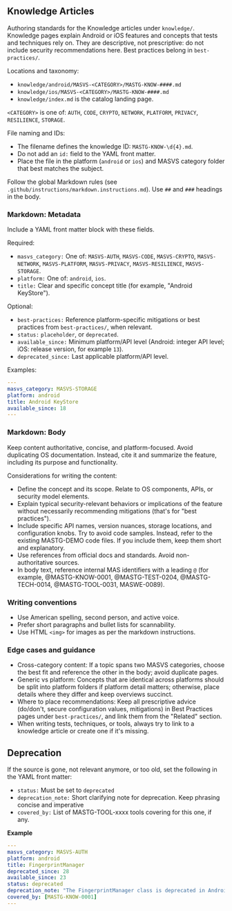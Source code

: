 ## Knowledge Articles

Authoring standards for the Knowledge articles under `knowledge/`. Knowledge pages explain Android or iOS features and concepts that tests and techniques rely on. They are descriptive, not prescriptive: do not include security recommendations here. Best practices belong in `best-practices/`.

Locations and taxonomy:

- `knowledge/android/MASVS-<CATEGORY>/MASTG-KNOW-####.md`
- `knowledge/ios/MASVS-<CATEGORY>/MASTG-KNOW-####.md`
- `knowledge/index.md` is the catalog landing page.

`<CATEGORY>` is one of: `AUTH`, `CODE`, `CRYPTO`, `NETWORK`, `PLATFORM`, `PRIVACY`, `RESILIENCE`, `STORAGE`.

File naming and IDs:

- The filename defines the knowledge ID: `MASTG-KNOW-\d{4}.md`.
- Do not add an `id:` field to the YAML front matter.
- Place the file in the platform (`android` or `ios`) and MASVS category folder that best matches the subject.

Follow the global Markdown rules (see `.github/instructions/markdown.instructions.md`). Use `##` and `###` headings in the body.

### Markdown: Metadata

Include a YAML front matter block with these fields.

Required:

- `masvs_category:` One of: `MASVS-AUTH`, `MASVS-CODE`, `MASVS-CRYPTO`, `MASVS-NETWORK`, `MASVS-PLATFORM`, `MASVS-PRIVACY`, `MASVS-RESILIENCE`, `MASVS-STORAGE`.
- `platform:` One of: `android`, `ios`.
- `title:` Clear and specific concept title (for example, "Android KeyStore").

Optional:

- `best-practices:` Reference platform-specific mitigations or best practices from `best-practices/`, when relevant.
- `status:` `placeholder`, or `deprecated`.
- `available_since:` Minimum platform/API level (Android: integer API level; iOS: release version, for example `13`).
- `deprecated_since:` Last applicable platform/API level.

Examples:

```yaml
---
masvs_category: MASVS-STORAGE
platform: android
title: Android KeyStore
available_since: 18
---
```

### Markdown: Body

Keep content authoritative, concise, and platform-focused. Avoid duplicating OS documentation. Instead, cite it and summarize the feature, including its purpose and functionality.

Considerations for writing the content:

- Define the concept and its scope. Relate to OS components, APIs, or security model elements.
- Explain typical security-relevant behaviors or implications of the feature without necessarily recommending mitigations (that's for "best practices").
- Include specific API names, version nuances, storage locations, and configuration knobs. Try to avoid code samples. Instead, refer to the existing MASTG-DEMO code files. If you include them, keep them short and explanatory.
- Use references from official docs and standards. Avoid non-authoritative sources.
- In body text, reference internal MAS identifiers with a leading `@` (for example, @MASTG-KNOW-0001, @MASTG-TEST-0204, @MASTG-TECH-0014, @MASTG-TOOL-0031, MASWE-0089).


### Writing conventions

- Use American spelling, second person, and active voice.
- Prefer short paragraphs and bullet lists for scannability.
- Use HTML `<img>` for images as per the markdown instructions.

### Edge cases and guidance

- Cross-category content: If a topic spans two MASVS categories, choose the best fit and reference the other in the body; avoid duplicate pages.
- Generic vs platform: Concepts that are identical across platforms should be split into platform folders if platform detail matters; otherwise, place details where they differ and keep overviews succinct.
- Where to place recommendations: Keep all prescriptive advice (do/don't, secure configuration values, mitigations) in Best Practices pages under `best-practices/`, and link them from the "Related" section.
- When writing tests, techniques, or tools, always try to link to a knowledge article or create one if it's missing.

## Deprecation

If the source is gone, not relevant anymore, or too old, set the following in the YAML front matter:

- `status:` Must be set to `deprecated`
- `deprecation_note:` Short clarifying note for deprecation. Keep phrasing concise and imperative
- `covered_by:` List of MASTG-TOOL-xxxx tools covering for this one, if any.

**Example**

```yaml
---
masvs_category: MASVS-AUTH
platform: android
title: FingerprintManager
deprecated_since: 28
available_since: 23
status: deprecated
deprecation_note: "The FingerprintManager class is deprecated in Android 9 (API level 28) and should not be used for new applications. Instead, use the BiometricPrompt API or the Biometric library for Android."
covered_by: [MASTG-KNOW-0001]
---
```